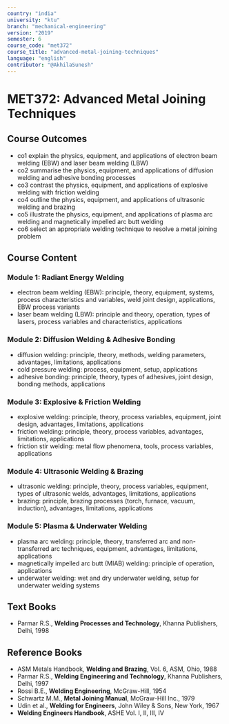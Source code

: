 ```yaml
---
country: "india"
university: "ktu"
branch: "mechanical-engineering"
version: "2019"
semester: 6
course_code: "met372"
course_title: "advanced-metal-joining-techniques"
language: "english"
contributor: "@AkhilaSunesh"
---
```

# MET372: Advanced Metal Joining Techniques


## Course Outcomes

* co1 explain the physics, equipment, and applications of electron beam welding (EBW) and laser beam welding (LBW)  
* co2 summarise the physics, equipment, and applications of diffusion welding and adhesive bonding processes  
* co3 contrast the physics, equipment, and applications of explosive welding with friction welding  
* co4 outline the physics, equipment, and applications of ultrasonic welding and brazing  
* co5 illustrate the physics, equipment, and applications of plasma arc welding and magnetically impelled arc butt welding  
* co6 select an appropriate welding technique to resolve a metal joining problem  

## Course Content

### Module 1: Radiant Energy Welding
* electron beam welding (EBW): principle, theory, equipment, systems, process characteristics and variables, weld joint design, applications, EBW process variants  
* laser beam welding (LBW): principle and theory, operation, types of lasers, process variables and characteristics, applications  

### Module 2: Diffusion Welding & Adhesive Bonding
* diffusion welding: principle, theory, methods, welding parameters, advantages, limitations, applications  
* cold pressure welding: process, equipment, setup, applications  
* adhesive bonding: principle, theory, types of adhesives, joint design, bonding methods, applications  

### Module 3: Explosive & Friction Welding
* explosive welding: principle, theory, process variables, equipment, joint design, advantages, limitations, applications  
* friction welding: principle, theory, process variables, advantages, limitations, applications  
* friction stir welding: metal flow phenomena, tools, process variables, applications  

### Module 4: Ultrasonic Welding & Brazing
* ultrasonic welding: principle, theory, process variables, equipment, types of ultrasonic welds, advantages, limitations, applications  
* brazing: principle, brazing processes (torch, furnace, vacuum, induction), advantages, limitations, applications  

### Module 5: Plasma & Underwater Welding
* plasma arc welding: principle, theory, transferred arc and non-transferred arc techniques, equipment, advantages, limitations, applications  
* magnetically impelled arc butt (MIAB) welding: principle of operation, applications  
* underwater welding: wet and dry underwater welding, setup for underwater welding systems  

## Text Books
* Parmar R.S., **Welding Processes and Technology**, Khanna Publishers, Delhi, 1998  

## Reference Books
* ASM Metals Handbook, **Welding and Brazing**, Vol. 6, ASM, Ohio, 1988  
* Parmar R.S., **Welding Engineering and Technology**, Khanna Publishers, Delhi, 1997  
* Rossi B.E., **Welding Engineering**, McGraw-Hill, 1954  
* Schwartz M.M., **Metal Joining Manual**, McGraw-Hill Inc., 1979  
* Udin et al., **Welding for Engineers**, John Wiley & Sons, New York, 1967  
* **Welding Engineers Handbook**, ASHE Vol. I, II, III, IV  
